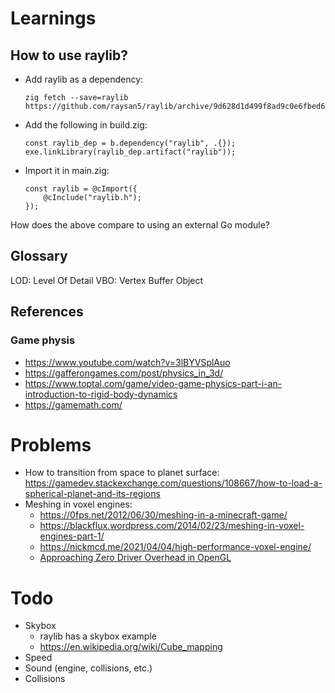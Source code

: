 # Learnings

## How to use raylib?

- Add raylib as a dependency:
    ```
    zig fetch --save=raylib https://github.com/raysan5/raylib/archive/9d628d1d499f8ad9c0e6fbed69914cecb611d6cd.tar.gz
    ```
- Add the following in build.zig:
    ```
    const raylib_dep = b.dependency("raylib", .{});
    exe.linkLibrary(raylib_dep.artifact("raylib"));
    ```
- Import it in main.zig:
    ```
    const raylib = @cImport({
        @cInclude("raylib.h");
    });
    ```

How does the above compare to using an external Go module?

## Glossary

LOD: Level Of Detail
VBO: Vertex Buffer Object

## References

### Game physis

- https://www.youtube.com/watch?v=3lBYVSplAuo
- https://gafferongames.com/post/physics_in_3d/
- https://www.toptal.com/game/video-game-physics-part-i-an-introduction-to-rigid-body-dynamics
- https://gamemath.com/

# Problems

- How to transition from space to planet surface: https://gamedev.stackexchange.com/questions/108667/how-to-load-a-spherical-planet-and-its-regions
- Meshing in voxel engines:
    - https://0fps.net/2012/06/30/meshing-in-a-minecraft-game/
    - https://blackflux.wordpress.com/2014/02/23/meshing-in-voxel-engines-part-1/
    - https://nickmcd.me/2021/04/04/high-performance-voxel-engine/
    - [Approaching Zero Driver Overhead in OpenGL](https://gdcvault.com/play/1020791/)

# Todo

- Skybox
    - raylib has a skybox example
    - https://en.wikipedia.org/wiki/Cube_mapping
- Speed
- Sound (engine, collisions, etc.)
- Collisions